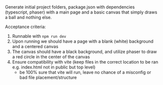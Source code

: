 Generate initial project folders, package.json with dependencies (typescript, phaser) with a main page and a basic canvas
that simply draws a ball and nothing else.

Acceptance criteria:

1. Runnable with `npm run dev`
2. Upon running we should have a page with a blank (white) background and a centered canvas
3. The canvas should have a black background, and utilize phaser to draw a red circle in the center of the canvas
4. Ensure compatibility with vite (keep files in the correct location to be ran e.g. index.html not in public but top level)
   - be 100% sure that vite will run, leave no chance of a misconfig or bad file placement/structure
